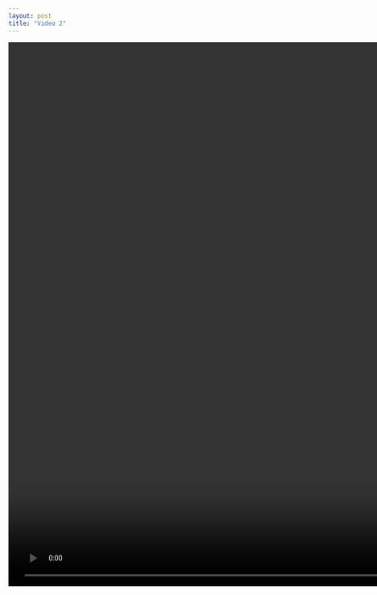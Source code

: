 ```yaml
---
layout: post
title: "Video 2"
---
```


<video width="1920" height="1080" controls>
  <source src="{{ site.baseurl }}/assets/videos/video1.mp4" type="video/mp4">
  Your browser does not support the video tag.
</video>
